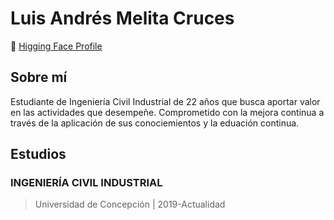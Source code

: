 # Luis Andrés Melita Cruces

🤗 [Higging Face Profile](https://huggingface.co/melitacruces)

## Sobre mí

Estudiante de Ingeniería Civil Industrial de 22 años que busca aportar valor en las actividades que desempeñe. Comprometido con la mejora continua a través de la aplicación de sus conociemientos y la eduación continua.

## Estudios

### **INGENIERÍA CIVIL INDUSTRIAL**

> Universidad de Concepción | 2019-Actualidad
